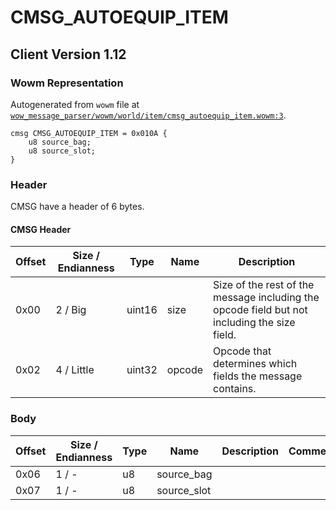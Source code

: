 # CMSG_AUTOEQUIP_ITEM

## Client Version 1.12

### Wowm Representation

Autogenerated from `wowm` file at [`wow_message_parser/wowm/world/item/cmsg_autoequip_item.wowm:3`](https://github.com/gtker/wow_messages/tree/main/wow_message_parser/wowm/world/item/cmsg_autoequip_item.wowm#L3).
```rust,ignore
cmsg CMSG_AUTOEQUIP_ITEM = 0x010A {
    u8 source_bag;
    u8 source_slot;
}
```
### Header

CMSG have a header of 6 bytes.

#### CMSG Header

| Offset | Size / Endianness | Type   | Name   | Description |
| ------ | ----------------- | ------ | ------ | ----------- |
| 0x00   | 2 / Big           | uint16 | size   | Size of the rest of the message including the opcode field but not including the size field.|
| 0x02   | 4 / Little        | uint32 | opcode | Opcode that determines which fields the message contains.|

### Body

| Offset | Size / Endianness | Type | Name | Description | Comment |
| ------ | ----------------- | ---- | ---- | ----------- | ------- |
| 0x06 | 1 / - | u8 | source_bag |  |  |
| 0x07 | 1 / - | u8 | source_slot |  |  |

